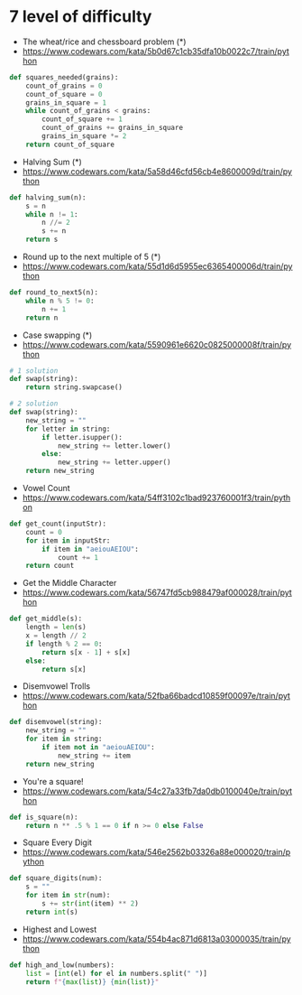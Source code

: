 # 7 level of difficulty


* The wheat/rice and chessboard problem (*)
* https://www.codewars.com/kata/5b0d67c1cb35dfa10b0022c7/train/python

```python
def squares_needed(grains):
    count_of_grains = 0
    count_of_square = 0
    grains_in_square = 1
    while count_of_grains < grains:
        count_of_square += 1
        count_of_grains += grains_in_square
        grains_in_square *= 2
    return count_of_square
```


* Halving Sum (*)
* https://www.codewars.com/kata/5a58d46cfd56cb4e8600009d/train/python

```python
def halving_sum(n):
    s = n
    while n != 1:
        n //= 2
        s += n
    return s
```


* Round up to the next multiple of 5 (*)
* https://www.codewars.com/kata/55d1d6d5955ec6365400006d/train/python

```python
def round_to_next5(n):
    while n % 5 != 0:
        n += 1
    return n
```


* Case swapping (*)
* https://www.codewars.com/kata/5590961e6620c0825000008f/train/python

```python
# 1 solution
def swap(string):
    return string.swapcase()

# 2 solution
def swap(string):
    new_string = ""
    for letter in string:
        if letter.isupper():
            new_string += letter.lower()
        else:
            new_string += letter.upper()
    return new_string
```


* Vowel Count
* https://www.codewars.com/kata/54ff3102c1bad923760001f3/train/python

```python
def get_count(inputStr):
    count = 0
    for item in inputStr:
        if item in "aeiouAEIOU":
            count += 1
    return count
```


* Get the Middle Character
* https://www.codewars.com/kata/56747fd5cb988479af000028/train/python

```python
def get_middle(s):
    length = len(s)
    x = length // 2
    if length % 2 == 0:
        return s[x - 1] + s[x]
    else:
        return s[x]
```


* Disemvowel Trolls
* https://www.codewars.com/kata/52fba66badcd10859f00097e/train/python

```python
def disemvowel(string):
    new_string = ""
    for item in string:
        if item not in "aeiouAEIOU":
            new_string += item
    return new_string
```


* You're a square!
* https://www.codewars.com/kata/54c27a33fb7da0db0100040e/train/python

```python
def is_square(n):
    return n ** .5 % 1 == 0 if n >= 0 else False
```


* Square Every Digit
* https://www.codewars.com/kata/546e2562b03326a88e000020/train/python

```python
def square_digits(num):
    s = ""
    for item in str(num):
        s += str(int(item) ** 2)
    return int(s)
```


* Highest and Lowest
* https://www.codewars.com/kata/554b4ac871d6813a03000035/train/python

```python
def high_and_low(numbers):
    list = [int(el) for el in numbers.split(" ")]
    return f"{max(list)} {min(list)}"
```

